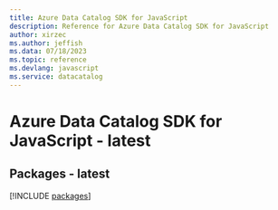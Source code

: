 ```yaml
---
title: Azure Data Catalog SDK for JavaScript
description: Reference for Azure Data Catalog SDK for JavaScript
author: xirzec
ms.author: jeffish
ms.data: 07/18/2023
ms.topic: reference
ms.devlang: javascript
ms.service: datacatalog
---
```

# Azure Data Catalog SDK for JavaScript - latest
## Packages - latest
[!INCLUDE [packages](data-catalog-index.md)]